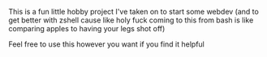 This is a fun little hobby project I've taken on to start some webdev (and to get better with zshell cause like holy fuck coming to this from bash is like comparing apples to having your legs shot off)


Feel free to use this however you want if you find it helpful
